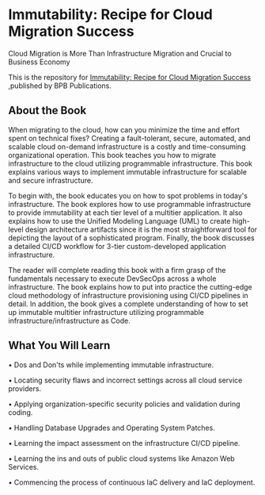 # Immutability: Recipe for Cloud Migration Success

Cloud Migration is More Than Infrastructure Migration and Crucial to Business Economy

This is the repository for [Immutability: Recipe for Cloud Migration Success
](https://bpbonline.com/products/immutability-recipe-for-cloud-migration-success),published by BPB Publications. 

## About the Book
When migrating to the cloud, how can you minimize the time and effort spent on technical fixes? Creating a fault-tolerant, secure, automated, and scalable cloud on-demand infrastructure is a costly and time-consuming organizational operation. This book teaches you how to migrate infrastructure to the cloud utilizing programmable infrastructure. This book explains various ways to implement immutable infrastructure for scalable and secure infrastructure.
 
To begin with, the book educates you on how to spot problems in today's infrastructure. The book explores how to use programmable infrastructure to provide immutability at each tier level of a multitier application. It also explains how to use the Unified Modeling Language (UML) to create high-level design architecture artifacts since it is the most straightforward tool for depicting the layout of a sophisticated program. Finally, the book discusses a detailed CI/CD workflow for 3-tier custom-developed application infrastructure.
 
The reader will complete reading this book with a firm grasp of the fundamentals necessary to execute DevSecOps across a whole infrastructure. The book explains how to put into practice the cutting-edge cloud methodology of infrastructure provisioning using CI/CD pipelines in detail. In addition, the book gives a complete understanding of how to set up immutable multitier infrastructure utilizing programmable infrastructure/infrastructure as Code.

## What You Will Learn
•  Dos and Don'ts while implementing immutable infrastructure.

•  Locating security flaws and incorrect settings across all cloud service providers.

•  Applying organization-specific security policies and validation during coding.

•  Handling Database Upgrades and Operating System Patches.

•  Learning the impact assessment on the infrastructure CI/CD pipeline.

•  Learning the ins and outs of public cloud systems like Amazon Web Services.

•  Commencing the process of continuous IaC delivery and IaC deployment.
